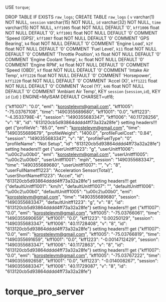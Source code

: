 USE `torque`;

DROP TABLE IF EXISTS `raw_logs`;
CREATE TABLE `raw_logs` (
  `v` varchar(1) NOT NULL,
  `session` varchar(15) NOT NULL,
  `id` varchar(32) NOT NULL,
  `time` varchar(15) NOT NULL,
  `kff1005` float NOT NULL DEFAULT '0',
  `kff1006` float NOT NULL DEFAULT '0',
  `kff1001` float NOT NULL DEFAULT '0' COMMENT 'Speed (GPS)',
  `kff1007` float NOT NULL DEFAULT '0' COMMENT 'GPS Bearing',
  `k4` float NOT NULL DEFAULT '0' COMMENT 'Engine Load',
  `k2f` float NOT NULL DEFAULT '0' COMMENT 'Fuel Level',
  `k11` float NOT NULL DEFAULT '0' COMMENT 'Throttle Position',
  `k5` float NOT NULL DEFAULT '0' COMMENT 'Engine Coolant Temp',
  `kc` float NOT NULL DEFAULT '0' COMMENT 'Engine RPM',
  `kd` float NOT NULL DEFAULT '0' COMMENT 'Speed (OBD)',
  `kf` float NOT NULL DEFAULT '0' COMMENT 'Intake Air Temp',
  `kff1226` float NOT NULL DEFAULT '0' COMMENT 'Horsepower',
  `kff1220` float NOT NULL DEFAULT '0' COMMENT 'Accel (X)',
  `kff1221` float NOT NULL DEFAULT '0' COMMENT 'Accel (Y)',
  `k46` float NOT NULL DEFAULT '0' COMMENT 'Ambiant Air Temp',
  KEY `session` (`session`,`id`),
  KEY `id` (`id`)
) ENGINE=MyISAM DEFAULT CHARSET=utf8;



{"kff1007": "0.0", "eml": "korostelevm@gmail.com", "kff1005": "-75.03767108", "time": "1490355689680", "kff1001": "0.0", "kff1223": "-4.3533798E-4", "session": "1490355683347", "kff1006": "40.11728256", "v": "8", "id": "613120cb5d93864dddd4ff73a32a28fe"}
setting headers!!!
get
{"profileVe": "85.0", "eml": "korostelevm@gmail.com", "time": "1490355689679", "profileWeight": "1400.0", "profileFuelCost": "0.84", "session": "1490355683347", "v": "8", "profileFuelType": "0", "profileName": "Not Setup", "id": "613120cb5d93864dddd4ff73a32a28fe"}
setting headers!!!
get
{"userUnitff1223": "g", "userUnitff1006": "\u00c2\u00b0", "eml": "korostelevm@gmail.com", "userUnitff1005": "\u00c2\u00b0", "userUnitff1001": "mph", "session": "1490355683347", "time": "1490355689680", "userUnitff1007": "", "v": "8", "userFullNameff1223": "Acceleration Sensor(Total)", "userShortNameff1223": "Accel", "id": "613120cb5d93864dddd4ff73a32a28fe"}
setting headers!!!
get
{"defaultUnitff1001": "km/h", "defaultUnitff1007": "", "defaultUnitff1006": "\u00c2\u00b0", "defaultUnitff1005": "\u00c2\u00b0", "eml": "korostelevm@gmail.com", "time": "1490355689680", "session": "1490355683347", "defaultUnitff1223": "g", "v": "8", "id": "613120cb5d93864dddd4ff73a32a28fe"}
setting headers!!!
get
{"kff1007": "0.0", "eml": "korostelevm@gmail.com", "kff1005": "-75.03766061", "time": "1490355690659", "kff1001": "0.0", "kff1223": "0.00250129", "session": "1490355683347", "kff1006": "40.11728408", "v": "8", "id": "613120cb5d93864dddd4ff73a32a28fe"}
setting headers!!!
get
{"kff1007": "0.0", "eml": "korostelevm@gmail.com", "kff1005": "-75.03766819", "time": "1490355691659", "kff1001": "0.0", "kff1223": "-0.0014712429", "session": "1490355683347", "kff1006": "40.1172863", "v": "8", "id": "613120cb5d93864dddd4ff73a32a28fe"}
setting headers!!!
get
{"kff1007": "0.0", "eml": "korostelevm@gmail.com", "kff1005": "-75.03767222", "time": "1490355692658", "kff1001": "0.0", "kff1223": "-0.014008267", "session": "1490355683347", "kff1006": "40.11729087", "v": "8", "id": "613120cb5d93864dddd4ff73a32a28fe"}

# torque_pro_server
